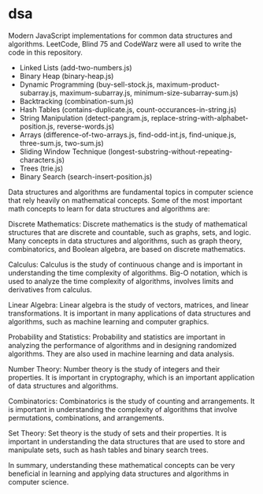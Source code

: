 # dsa

Modern JavaScript implementations for common data structures and algorithms. LeetCode, Blind 75 and CodeWarz were all used to write the code in this repository.

- Linked Lists (add-two-numbers.js)
- Binary Heap (binary-heap.js)
- Dynamic Programming (buy-sell-stock.js, maximum-product-subarray.js, maximum-subarray.js, minimum-size-subarray-sum.js)
- Backtracking (combination-sum.js)
- Hash Tables (contains-duplicate.js, count-occurances-in-string.js)
- String Manipulation (detect-pangram.js, replace-string-with-alphabet-position.js, reverse-words.js)
- Arrays (difference-of-two-arrays.js, find-odd-int.js, find-unique.js, three-sum.js, two-sum.js)
- Sliding Window Technique (longest-substring-without-repeating-characters.js)
- Trees (trie.js)
- Binary Search (search-insert-position.js)

Data structures and algorithms are fundamental topics in computer science that rely heavily on mathematical concepts. Some of the most important math concepts to learn for data structures and algorithms are:

Discrete Mathematics: Discrete mathematics is the study of mathematical structures that are discrete and countable, such as graphs, sets, and logic. Many concepts in data structures and algorithms, such as graph theory, combinatorics, and Boolean algebra, are based on discrete mathematics.

Calculus: Calculus is the study of continuous change and is important in understanding the time complexity of algorithms. Big-O notation, which is used to analyze the time complexity of algorithms, involves limits and derivatives from calculus.

Linear Algebra: Linear algebra is the study of vectors, matrices, and linear transformations. It is important in many applications of data structures and algorithms, such as machine learning and computer graphics.

Probability and Statistics: Probability and statistics are important in analyzing the performance of algorithms and in designing randomized algorithms. They are also used in machine learning and data analysis.

Number Theory: Number theory is the study of integers and their properties. It is important in cryptography, which is an important application of data structures and algorithms.

Combinatorics: Combinatorics is the study of counting and arrangements. It is important in understanding the complexity of algorithms that involve permutations, combinations, and arrangements.

Set Theory: Set theory is the study of sets and their properties. It is important in understanding the data structures that are used to store and manipulate sets, such as hash tables and binary search trees.

In summary, understanding these mathematical concepts can be very beneficial in learning and applying data structures and algorithms in computer science.
